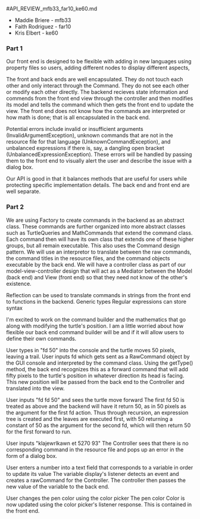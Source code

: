 #API_REVIEW_mfb33_far10_ke60.md
 - Maddie Briere - mfb33
 - Faith Rodriguez - far10
 - Kris Elbert - ke60
 
### Part 1
 
 Our front end is designed to be flexible with adding in new languages using property files so users, adding different nodes to display different aspects, 
 
 The front and back ends are well encapsulated. They do not touch each other and only interact through the Command. They do not see each other or modify each other directly. The backend recieves state information and commends from the front end view through the controller and then modifies its model and tells the command which then gets the front end to update the view.
 The front end does not know how the commands are interpreted or how math is done; that is all encapsulated in the back end.
 
 Potential errors include invalid or insufficient arguments (InvalidArgumentException), unknown commands that are not in the resource file for that language (UnknownCommandException), and unbalanced expressions if there is, say, a dangling open bracket (UnbalancedExpressionException). These errors will be handled by passing them to the front end to visually alert the user and describe the issue with a dialog box.
 	
 Our API is good in that it balances methods that are useful for users while protecting specific implementation details. The back end and front end are well separate. 
 
### Part 2
 We are using Factory to create commands in the backend as an abstract class. These commands are further organized into more abstract classes such as TurtleQueries and MathCommands that extend the command class. Each command then will have its own class that extends one of these higher groups, but all remain executable. This also uses the Command design pattern.
We will use an interpretor to translate between the raw commands, the command titles in the resource files, and the command objects executable by the back end.
We will have a controller class as part of our model-view-controller design that will act as a Mediator between the Model (back end) and View (front end) so that they need not know of the other's existence.
 
 Reflection can be used to translate commands in strings from the front end to functions in the backend. Generic types 
Regular expressions can store syntax

I'm excited to work on the command builder and the mathematics that go along with modifying the turtle's position.
I am a little worried about how flexible our back end command builder will be and if it will allow users to define their own commands.

User types in "fd 50" into the console and the turtle moves 50 pixels, leaving a trail.
User inputs fd which gets sent as a RawCommand object by the GUI console and interpreted by the command class. Using the getType() method, the back end recognizes this as a forward command that will add fifty pixels to the turtle's position in whatever direction its head is facing. 
This new position will be passed from the back end to the Controller and translated into the view.

User inputs "fd fd 50" and sees the turtle move forward 
The first fd 50 is treated as above and the backend will have it return 50, as in 50 pixels as the argument for the first fd action.
Thus through recursion, an expression tree is created and the leaves are executed first, with 50 returning a constant of 50 as the argument for the second fd, which will then return 50 for the first forward to run.

User inputs "klajewrlkawn et 5270 93"
The Controller sees that there is no corresponding command in the resource file and pops up an error in the form of a dialog box.

User enters a number into a text field that corresponds to a variable in order to update its value
The variable display's listener detects an event and creates a rawCommand for the Controller. The controller then passes the new value of the variable to the back end.

User changes the pen color using the color picker
The pen color Color is now updated using the color picker's listener response. This is contained in the front end.


 